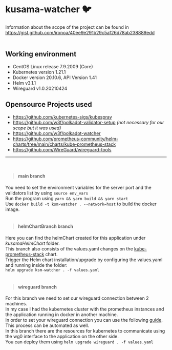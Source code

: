 # kusama-watcher :bird:

Information about the scope of the project can be found in https://gist.github.com/ironoa/40ee9e291b29c5af26d78ab238889edd
</br></br>
## Working environment

- CentOS Linux release 7.9.2009 (Core)
- Kubernetes version 1.21.1
- Docker version 20.10.6, API Version 1.41
- Helm v3.1.1
- Wireguard v1.0.20210424

## Opensource Projects used

- https://github.com/kubernetes-sigs/kubespray
- https://github.com/w3f/polkadot-validator-setup <i>(not necessary for our scope but it was used)</i>
- https://github.com/w3f/polkadot-watcher
- https://github.com/prometheus-community/helm-charts/tree/main/charts/kube-prometheus-stack
- https://github.com/WireGuard/wireguard-tools

---
</br>

> #### main branch

You need to set the environment variables for the server port and the validators list by using  ```source env_vars``` </br>
Run the program using ```yarn && yarn build && yarn start```</br>
Use ```docker build -t ksm-watcher . --network=host``` to build the docker image. 
</br></br>

> #### helmChartBranch branch

Here you can find the helmChart created for this application under <i>kusamaHelmChart</i> folder. </br>
This branch also consists of the values.yaml changes on the [kube-prometheus-stack](https://github.com/prometheus-community/helm-charts/tree/main/charts/kube-prometheus-stack)  chart. </br>
Trigger the Helm chart installation/upgrade by configuring the values.yaml and running inside the folder: </br>
``` helm upgrade ksm-watcher . -f values.yaml ```
</br></br>

> #### wireguard branch

For this branch we need to set our wireguard connection between 2 machines. </br>
In my case I had the kubernetes cluster with the prometheus instances and the application running in docker in another machine. </br>
In order to set your wireguard connection you can use the following [guide](https://www.wireguard.com/quickstart/).</br>
This process can be automated as well. </br>
In this branch there are the resources for kubernetes to communicate using the wg0 interface to the application on the other side. </br>
You can deploy them using ``` helm upgrade wireguard . -f values.yaml  ``` 



